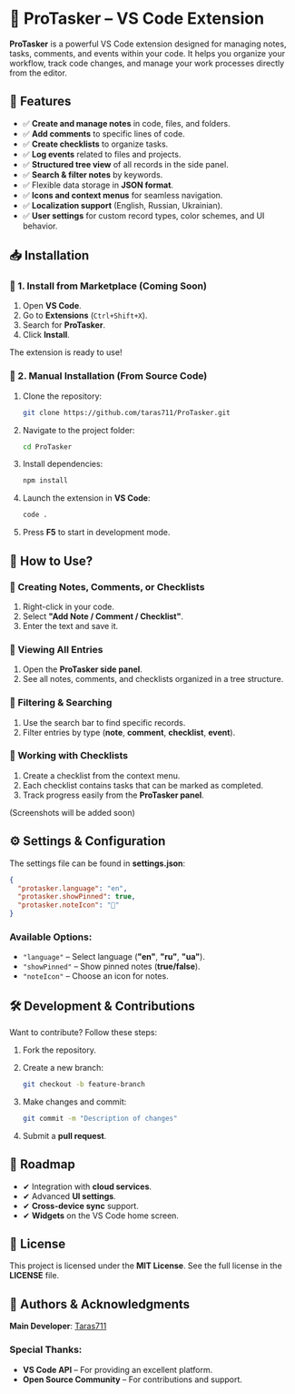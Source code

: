 # 📌 ProTasker – VS Code Extension

**ProTasker** is a powerful VS Code extension designed for managing notes, tasks, comments, and events within your code. It helps you organize your workflow, track code changes, and manage your work processes directly from the editor.

## 🚀 Features

- ✅ **Create and manage notes** in code, files, and folders.
- ✅ **Add comments** to specific lines of code.
- ✅ **Create checklists** to organize tasks.
- ✅ **Log events** related to files and projects.
- ✅ **Structured tree view** of all records in the side panel.
- ✅ **Search & filter notes** by keywords.
- ✅ Flexible data storage in **JSON format**.
- ✅ **Icons and context menus** for seamless navigation.
- ✅ **Localization support** (English, Russian, Ukrainian).
- ✅ **User settings** for custom record types, color schemes, and UI behavior.

## 📥 Installation

### 📌 1. Install from Marketplace (Coming Soon)
1. Open **VS Code**.
2. Go to **Extensions** (`Ctrl+Shift+X`).
3. Search for **ProTasker**.
4. Click **Install**.

The extension is ready to use!

### 📌 2. Manual Installation (From Source Code)
1. Clone the repository:

   ```bash
   git clone https://github.com/taras711/ProTasker.git
   ```

2. Navigate to the project folder:

   ```bash
   cd ProTasker
   ```

3. Install dependencies:

   ```bash
   npm install
   ```

4. Launch the extension in **VS Code**:

   ```bash
   code .
   ```

5. Press **F5** to start in development mode.

## 📖 How to Use?

### 🔹 Creating Notes, Comments, or Checklists
1. Right-click in your code.
2. Select **"Add Note / Comment / Checklist"**.
3. Enter the text and save it.

### 🔹 Viewing All Entries
1. Open the **ProTasker side panel**.
2. See all notes, comments, and checklists organized in a tree structure.

### 🔹 Filtering & Searching
1. Use the search bar to find specific records.
2. Filter entries by type (**note**, **comment**, **checklist**, **event**).

### 🔹 Working with Checklists
1. Create a checklist from the context menu.
2. Each checklist contains tasks that can be marked as completed.
3. Track progress easily from the **ProTasker panel**.


(Screenshots will be added soon)

## ⚙️ Settings & Configuration

The settings file can be found in **settings.json**:

```json
{
  "protasker.language": "en",
  "protasker.showPinned": true,
  "protasker.noteIcon": "📌"
}
```

### Available Options:

- `"language"` – Select language (**"en"**, **"ru"**, **"ua"**).
- `"showPinned"` – Show pinned notes (**true/false**).
- `"noteIcon"` – Choose an icon for notes.

## 🛠 Development & Contributions

Want to contribute? Follow these steps:

1. Fork the repository.
2. Create a new branch:

   ```bash
   git checkout -b feature-branch
   ```

3. Make changes and commit:

   ```bash
   git commit -m "Description of changes"
   ```

4. Submit a **pull request**.

## 📌 Roadmap

- ✔ Integration with **cloud services**.
- ✔ Advanced **UI settings**.
- ✔ **Cross-device sync** support.
- ✔ **Widgets** on the VS Code home screen.

## 📜 License

This project is licensed under the **MIT License**. See the full license in the **LICENSE** file.

## 👥 Authors & Acknowledgments

**Main Developer**: [Taras711](https://github.com/taras711)

### Special Thanks:
- **VS Code API** – For providing an excellent platform.
- **Open Source Community** – For contributions and support.
```
